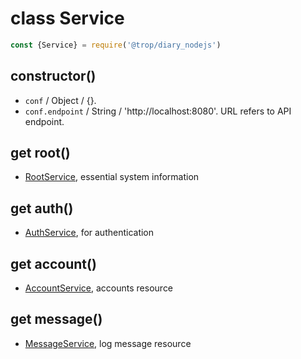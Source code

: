 # class Service

```js
const {Service} = require('@trop/diary_nodejs')
```

## constructor()

* `conf` / Object / {}.
* `conf.endpoint` / String / 'http://localhost:8080'. URL refers to API
  endpoint.

## get root()

* [RootService](api_root_service.md), essential system information

## get auth()

* [AuthService](api_auth_service.md), for authentication

## get account()

* [AccountService](api_account_service.md), accounts resource


## get message()

* [MessageService](api_message_service.md), log message resource
